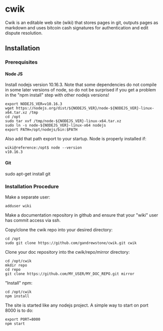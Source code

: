 # cwik
Cwik is an editable web site (wiki) that stores pages in git, outputs pages as markdown and uses bitcoin cash signatures for authentication and edit dispute resolution.


## Installation

### Prerequisites

#### Node JS

Install nodejs version 10.16.3.  Note that some dependencies do not compile in some later versions of node, so do not be surprised if you get a problem in the "npm install" step with other nodejs versions!

```
export NODEJS_VER=v10.16.3
wget https://nodejs.org/dist/${NODEJS_VER}/node-${NODEJS_VER}-linux-x64.tar.xz /tmp
cd /opt
sudo tar xvf /tmp/node-${NODEJS_VER}-linux-x64.tar.xz
sudo ln -s node-${NODEJS_VER}-linux-x64 nodejs
export PATH=/opt/nodejs/bin:$PATH
```

Also add that path export to your startup.
Node is properly installed if:
```
wiki@reference:/opt$ node --version
v10.16.3
```

#### Git

sudo apt-get install git


### Installation Procedure

Make a separate user:
```
adduser wiki
```

Make a documentation repository in github and ensure that your "wiki" user has commit access via ssh.

Copy/clone the cwik repo into your desired directory:
```
cd /opt
sudo git clone https://github.com/gandrewstone/cwik.git cwik
```

Clone your doc repository into the cwik/repo/mirror directory:
```
cd /opt/cwik
mkdir repo
cd repo
git clone https://github.com/MY_USER/MY_DOC_REPO.git mirror
```

"Install" npm:
```
cd /opt/cwik
npm install
```

The site is started like any nodejs project.  A simple way to start on port 8000 is to do:
```
export PORT=8000
npm start
```
